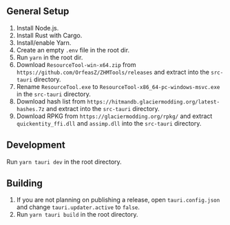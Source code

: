 ## General Setup

1. Install Node.js.
2. Install Rust with Cargo.
3. Install/enable Yarn.
4. Create an empty `.env` file in the root dir.
5. Run `yarn` in the root dir.
6. Download `ResourceTool-win-x64.zip` from `https://github.com/OrfeasZ/ZHMTools/releases` and extract into the `src-tauri` directory.
7. Rename `ResourceTool.exe` to `ResourceTool-x86_64-pc-windows-msvc.exe` in the `src-tauri` directory.
8. Download hash list from `https://hitmandb.glaciermodding.org/latest-hashes.7z` and extract into the `src-tauri` directory.
9. Download RPKG from `https://glaciermodding.org/rpkg/` and extract `quickentity_ffi.dll` and `assimp.dll` into the `src-tauri` directory.

## Development

Run `yarn tauri dev` in the root directory.

## Building

1. If you are not planning on publishing a release, open `tauri.config.json` and change `tauri.updater.active` to `false`.
2. Run `yarn tauri build` in the root directory.
